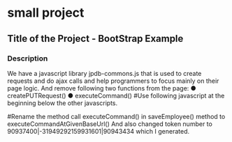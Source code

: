 # small project
## Title of the Project - BootStrap Example
### Description  
We have a javascript library jpdb-commons.js that is used to create requests and do ajax calls and
help programmers to focus mainly on their page logic.
And remove following two functions from the page:
● createPUTRequest()
● executeCommand()
#Use following javascript at the beginning below the other javascripts.
<script src="http://login2explore.com/jpdb/resources/js/0.0.3/jpdb-commons.js"></script>
#Rename the method call executeCommand() in saveEmployee() method to
executeCommandAtGivenBaseUrl()
And also changed token number to 90937400|-31949292159931601|90943434 which I generated.
